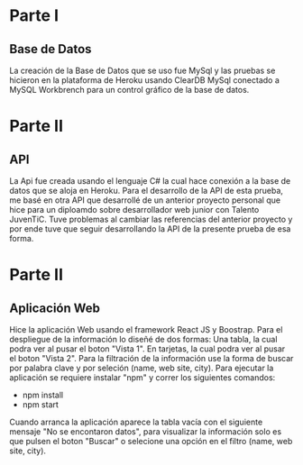# Parte I
## Base de Datos
La creación de la Base de Datos que se uso fue MySql y las pruebas se hicieron en la plataforma de Heroku usando ClearDB MySql conectado a MySQL Workbrench para un control gráfico de la base de datos.

# Parte II
## API
La Api fue creada usando el lenguaje C# la cual hace conexión a la base de datos que se aloja en Heroku.
Para el desarrollo de la API de esta prueba, me basé en otra API que desarrollé de un anterior proyecto personal que hice para un diploamdo sobre desarrollador web junior con Talento JuvenTiC.
Tuve problemas al cambiar las referencias del anterior proyecto y por ende tuve que seguir desarrollando la API de la presente prueba de esa forma.  

# Parte II
## Aplicación Web
Hice la aplicación Web usando el framework React JS y Boostrap. Para el despliegue de la información lo diseñé de dos formas: 
Una tabla, la cual podra ver al pusar el boton "Vista 1".
En tarjetas, la cual podra ver al pusar el boton "Vista 2".
Para la filtración de la información use la forma de buscar por palabra clave y por seleción (name, web site, city).
Para ejecutar la aplicación se requiere instalar "npm" y correr los siguientes comandos:
- npm install
- npm start

Cuando arranca la aplicación aparece la tabla vacía con el siguiente mensaje "No se encontaron datos", para visualizar la información solo es que pulsen el boton "Buscar" o selecione una opción en el filtro (name, web site, city).
